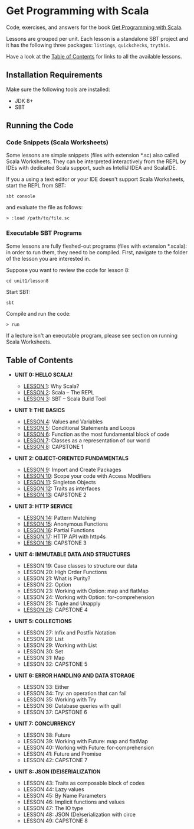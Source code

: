 # Get Programming with Scala
Code, exercises, and answers for the book [Get Programming with Scala](https://www.manning.com/books/get-programming-with-scala?a_aid=daniela&a_bid=7cd2421c).

Lessons are grouped per unit. Each lesson is a standalone SBT project and
it has the following three packages: `listings`, `quickchecks`, `trythis`.

Have a look at the [Table of Contents](#table-of-contents) for links to all the available lessons.

## Installation Requirements
Make sure the following tools are installed:
 - JDK 8+
 - SBT

## Running the Code

### Code Snippets (Scala Worksheets)
Some lessons are simple snippets (files with extension \*.sc) also called Scala Worksheets.
They can be interpreted interactively from the REPL by IDEs with dedicated Scala support,
such as IntelliJ IDEA and ScalaIDE.

If you a using a text editor or your IDE doesn't support Scala Worksheets,
start the REPL from SBT:
```
sbt console
```

and evaluate the file as follows:
```
> :load /path/to/file.sc
```

### Executable SBT Programs
Some lessons are fully fleshed-out programs (files with extension \*.scala):
in order to run them, they need to be compiled.
First, navigate to the folder of the lesson you are interested in.

Suppose you want to review the code for lesson 8:
```
cd unit1/lesson8
```

Start SBT:
```
sbt
```

Compile and run the code:
```
> run
```

If a lecture isn't an executable program, please see section on running Scala Worksheets.

## Table of Contents
- **UNIT 0: HELLO SCALA!**
    - [LESSON 1](unit0/lesson1): Why Scala?
    - [LESSON 2](unit0/lesson2): Scala – The REPL
    - [LESSON 3](unit0/lesson3): SBT – Scala Build Tool

- **UNIT 1:  THE BASICS**
    - [LESSON 4](unit1/lesson4): Values and Variables
    - [LESSON 5](unit1/lesson5): Conditional Statements and Loops
    - [LESSON 6](unit1/lesson6): Function as the most fundamental block of code
    - [LESSON 7](unit1/lesson7): Classes as a representation of our world
    - [LESSON 8](unit1/lesson8): CAPSTONE 1

- **UNIT 2: OBJECT-ORIENTED FUNDAMENTALS**
    - [LESSON 9](unit2/lesson9): Import and Create Packages
    - [LESSON 10](unit2/lesson10): Scope your code with Access Modifiers
    - [LESSON 11](unit2/lesson11): Singleton Objects
    - [LESSON 12](unit2/lesson12): Traits as interfaces
    - [LESSON 13](unit2/lesson13): CAPSTONE 2

- **UNIT 3: HTTP SERVICE**
    - [LESSON 14](unit3/lesson14): Pattern Matching
    - [LESSON 15](unit3/lesson15): Anonymous Functions
    - [LESSON 16](unit3/lesson16): Partial Functions
    - [LESSON 17](unit3/lesson17): HTTP API with http4s
    - [LESSON 18](unit3/lesson18): CAPSTONE 3

- **UNIT 4: IMMUTABLE DATA AND STRUCTURES**
    - LESSON 19: Case classes to structure our data			
    - LESSON 20: High Order Functions
    - LESSON 21: What is Purity?				
    - LESSON 22: Option							
    - LESSON 23: Working with Option: map and flatMap
    - LESSON 24: Working with Option: for-comprehension
    - LESSON 25: Tuple and Unapply
    - [LESSON 26](unit4/lesson26): CAPSTONE 4						

- **UNIT 5: COLLECTIONS**
    - LESSON 27: Infix and Postfix Notation		
    - LESSON 28: List							
    - LESSON 29: Working with List							
    - LESSON 30: Set		
    - LESSON 31: Map		
    - LESSON 32: CAPSTONE 5			

- **UNIT 6: ERROR HANDLING AND DATA STORAGE**
    - LESSON 33: Either
    - LESSON 34: Try: an operation that can fail
    - LESSON 35: Working with Try
    - LESSON 36: Database queries with quill
    - LESSON 37: CAPSTONE 6

- **UNIT 7: CONCURRENCY**
    - LESSON 38: Future					
    - LESSON 39: Working with Future: map and flatMap				
    - LESSON 40: Working with Future: for-comprehension				
    - LESSON 41: Future and Promise
    - LESSON 42: CAPSTONE 7

- **UNIT 8: JSON (DE)SERIALIZATION**
    - LESSON 43: Traits as composable block of codes	     										
    - LESSON 44: Lazy values
    - LESSON 45: By Name Parameters
    - LESSON 46: Implicit functions and values				
    - LESSON 47: The IO type						
    - LESSON 48: JSON (De)serialization with circe				
    - LESSON 49: CAPSTONE 8
